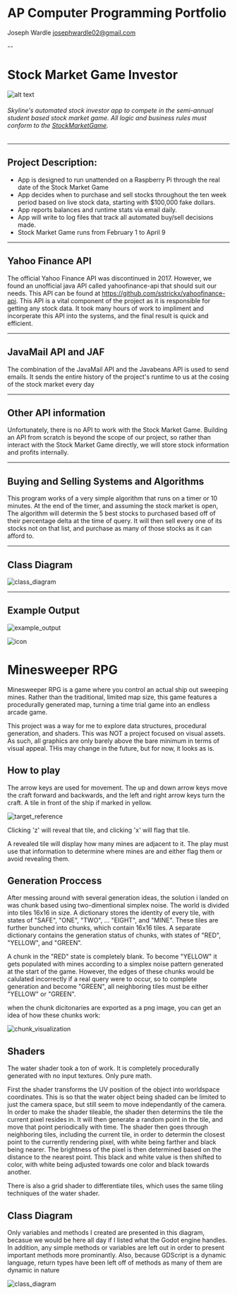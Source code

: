 # AP Computer Programming Portfolio

Joseph Wardle
<josephwardle02@gmail.com>

--
# Stock Market Game Investor

![alt text](http://www.stockmarketgame.org/img/horizontal_logo_lg.png "StockMarketGame")

###### Skyline's automated stock investor app to compete in the semi-annual student based stock market game. All logic and business rules must conform to the [StockMarketGame](http://www.stockmarketgame.org "Documentation").

---
## Project Description:
  * App is designed to run unattended on a Raspberry Pi through the real date of the Stock Market Game
  * App decides when to purchase and sell stocks throughout the ten week period based on live stock data, starting with $100,000 fake dollars.
  * App reports balances and runtime stats via email daily.
  * App will write to log files that track all automated buy/sell decisions made.
  * Stock Market Game runs from February 1 to April 9

---
## Yahoo Finance API

The official Yahoo Finance API was discontinued in 2017. However, we found an unofficial java API called yahoofinance-api that should suit our needs. This API can be found at https://github.com/sstrickx/yahoofinance-api. This API is a vital component of the project as it is responsible for getting any stock data. It took many hours of work to impliment and incorperate this API into the systems, and the final result is quick and efficient.

---
## JavaMail API and JAF

The combination of the JavaMail API and the Javabeans API is used to send emails. It sends the entire history of the project's runtime to us at the cosing of the stock market every day

---
## Other API information

Unfortunately, there is no API to work with the Stock Market Game. Building an API from scratch is beyond the scope of our project, so rather than interact with the Stock Market Game directly, we will store stock information and profits internally.

---
## Buying and Selling Systems and Algorithms

This program works of a very simple algorithm that runs on a timer or 10 minutes. At the end of the timer, and assuming the stock market is open, The algorithm will determin the 5 best stocks to purchased based off of their percentage delta at the time of query. It will then sell every one of its stocks not on that list, and purchase as many of those stocks as it can afford to.

---
## Class Diagram
![class_diagram]()

---
## Example Output
![example_output]()

![icon]()

# Minesweeper RPG

Minesweeper RPG is a game where you control an actual ship out sweeping mines. Rather than the traditional, limited map size, this game features a procedurally generated map, turning a time trial game into an endless arcade game.

This project was a way for me to explore data structures, procedural generation, and shaders. This was NOT a project focused on visual assets. As such, all graphics are only barely above the bare minimum in terms of visual appeal. THis may change in the future, but for now, it looks as is.

## How to play
The arrow keys are used for movement. The up and down arrow keys move the craft forward and backwards, and the left and right arrow keys turn the craft. A tile in front of the ship if marked in yellow. 

![target_reference]()

Clicking 'z' will reveal that tile, and clicking 'x' will flag that tile. 

 A revealed tile will display how many mines are adjacent to it. The play must use that information to determine where mines are and either flag them or avoid revealing them.

## Generation Proccess

After messing around with several generation ideas, the solution i landed on was chunk based using two-dimentional simplex noise. The world is divided into tiles 16x16 in size. A dictionary stores the identity of every tile, with states of "SAFE", "ONE", "TWO", ... "EIGHT", and "MINE". These tiles are further bunched into chunks, which contain 16x16 tiles. A separate dictionary contains the generation status of chunks, with states of "RED", "YELLOW", and "GREEN". 

A chunk in the "RED" state is completely blank. To become "YELLOW" it gets populated with mines according to a simplex noise pattern generated at the start of the game. However, the edges of these chunks would be calulated incorrectly if a real query were to occur, so to complete generation and become "GREEN", all neighboring tiles must be either "YELLOW" or "GREEN".

when the chunk dicitonaries are exported as a png image, you can get an idea of how these chunks work:

![chunk_visualization]()

## Shaders

The water shader took a ton of work. It is completely procedurally generated with no input textures. Only pure math. 

First the shader transforms the UV position of the object into worldspace coordinates. This is so that the water object being shaded can be limited to just the camera space, but still seem to move independantly of the camera. In order to make the shader tileable, the shader then determins the tile the current pixel resides in. It will then generate a random point in the tile, and move that point periodically with time. The shader then goes through neighboring tiles, including the current tile, in order to determin the closest point to the currently rendering pixel, with white being farther and black being nearer. The brightness of the pixel is then determined based on the distance to the nearest point. This black and white value is then shifted to color, with white being adjusted towards one color and black towards another.

There is also a grid shader to differentiate tiles, which uses the same tiling techniques of the water shader.

## Class Diagram

Only variables and methods I created are presented in this diagram, becasue we would be here all day if I listed what the Godot engine handles. In addition, any simple methods or variables are left out in order to present important methods more prominantly. Also, because GDScript is a dynamic language, return types have been left off of methods as many of them are dynamic in nature

![class_diagram]()

